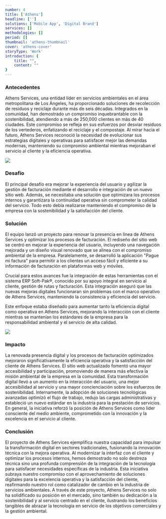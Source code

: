 ```yaml
---
number: 4
title: ['Athens']
headline: ['']
solutions: ['Mobile App', 'Digital Brand']
services: []
methodologies: []
period: []
thumbnail: 'athens-thumbnail'
cover: 'athens-cover'
storyType: 'Work'
introduction: {
    title: "",
    content: ""
}
---
```


### Antecedentes

Athens Services, una entidad líder en servicios ambientales en el área metropolitana de Los Ángeles, ha proporcionado soluciones de recolección de residuos y reciclaje durante más de seis décadas. Integrados en la comunidad, han demostrado un compromiso inquebrantable con la sostenibilidad, atendiendo a más de 250,000 clientes en más de 40 ciudades. Este compromiso se refleja en sus esfuerzos por desviar residuos de los vertederos, enfatizando el reciclaje y el compostaje. Al mirar hacia el futuro, Athens Services reconoció la necesidad de evolucionar sus estrategias digitales y operativas para satisfacer mejor las demandas modernas, manteniendo su compromiso ambiental mientras mejoraban el servicio al cliente y la eficiencia operativa.

![](/work/athens-figure-1.jpg)

### Desafío

El principal desafío era mejorar la experiencia del usuario y agilizar la gestión de facturación mediante el desarrollo e integración de un nuevo sitio web. Además, se necesitaba una solución que optimizara los procesos internos y garantizara la continuidad operativa sin comprometer la calidad del servicio. Todo esto debía realizarse manteniendo el compromiso de la empresa con la sostenibilidad y la satisfacción del cliente.

### Solución

El equipo lanzó un proyecto para renovar la presencia en línea de Athens Services y optimizar los procesos de facturación. El rediseño del sitio web se centró en mejorar la experiencia del usuario, incluyendo una navegación mejorada y un diseño visual renovado que se alinea con el compromiso ambiental de la empresa. Paralelamente, se desarrolló la aplicación "Pague mi factura" para permitir a los clientes un acceso fácil y eficiente a su información de facturación en plataformas web y móviles.

Crucial para estos avances fue la integración de estas herramientas con el sistema ERP Soft-Pak®, conocido por su apoyo integral en servicio al cliente, gestión de rutas y facturación. Esta integración aseguró que las nuevas mejoras digitales funcionaran sin problemas con el marco operativo de Athens Services, manteniendo la consistencia y eficiencia del servicio.

Este enfoque estaba diseñado para aumentar tanto la eficiencia digital como operativa en Athens Services, mejorando la interacción con el cliente mientras se mantenían los estándares de la empresa para la responsabilidad ambiental y el servicio de alta calidad.

![](/work/athens-figure-2.jpg)

### Impacto

La renovada presencia digital y los procesos de facturación optimizados mejoraron significativamente la eficiencia operativa y la satisfacción del cliente de Athens Services. El sitio web actualizado fomentó una mayor accesibilidad y participación, promoviendo de manera más efectiva la misión ambiental de la empresa en la comunidad. Esta transformación digital llevó a un aumento en la interacción del usuario, una mejor accesibilidad al servicio y una mayor concienciación sobre los esfuerzos de sostenibilidad. Internamente, la adopción de soluciones tecnológicas avanzadas optimizó el flujo de trabajo, redujo las cargas administrativas y estableció un nuevo estándar en la industria para la prestación de servicios. En general, la iniciativa reforzó la posición de Athens Services como líder consciente del medio ambiente, comprometido con la innovación y la excelencia en el servicio al cliente.

### Conclusión

El proyecto de Athens Services ejemplifica nuestra capacidad para impulsar la transformación digital en sectores tradicionales, fusionando la innovación técnica con la mejora operativa. Al modernizar la interfaz con el cliente y optimizar los procesos internos, hemos demostrado no solo destreza técnica sino una profunda comprensión de la integración de la tecnología para satisfacer necesidades específicas de la industria. Esta iniciativa subraya nuestro compromiso con el aprovechamiento de soluciones digitales para la excelencia operativa y la satisfacción del cliente, reafirmando nuestro rol como catalizador de cambio en la industria de servicios ambientales. A través de este proyecto, Athens Services no solo ha solidificado su posición en el mercado, sino también su dedicación a la sostenibilidad y al servicio centrado en el cliente, ilustrando los beneficios tangibles de abrazar la tecnología en servicio de los objetivos comerciales y la gestión ambiental.
